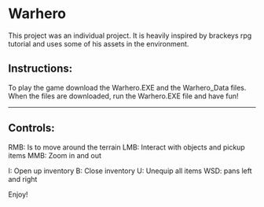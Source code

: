 # Warhero
This project was an individual project. It is heavily inspired by brackeys rpg tutorial and uses some of his assets in the environment.


Instructions:
----------------------------------------------------------------------------------

To play the game download the Warhero.EXE and the Warhero_Data files.
When the files are downloaded, run the Warhero.EXE file and have fun!

----------------------------------------------------------------------------------

Controls:
----------------------------------------------------------------------------------

RMB: Is to move around the terrain
LMB: Interact with objects and pickup items
MMB: Zoom in and out

I: Open up inventory
B: Close inventory
U: Unequip all items
WSD: pans left and right

Enjoy!
